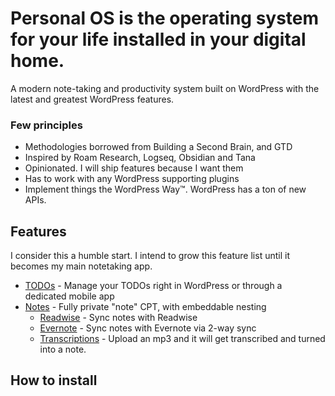 # Personal OS is the operating system for your life installed in your digital home.

A modern note-taking and productivity system built on WordPress with the latest and greatest WordPress features.

### Few principles

- Methodologies borrowed from Building a Second Brain, and GTD
- Inspired by Roam Research, Logseq, Obsidian and Tana
- Opinionated. I will ship features because I want them
- Has to work with any WordPress supporting plugins
- Implement things the WordPress Way™. WordPress has a ton of new APIs.

## Features

I consider this a humble start. I intend to grow this feature list until it becomes my main notetaking app.

- [TODOs](modules/todo/README.md) - Manage your TODOs right in WordPress or through a dedicated mobile app
- [Notes](modules/notes/README.md) - Fully private "note" CPT, with embeddable nesting
  - [Readwise](modules/readwise/README.md) - Sync notes with Readwise
  - [Evernote](modules/evernote/README.md) - Sync notes with Evernote via 2-way sync
  - [Transcriptions](modules/openai/README.md) - Upload an mp3 and it will get transcribed and turned into a note.

## How to install
